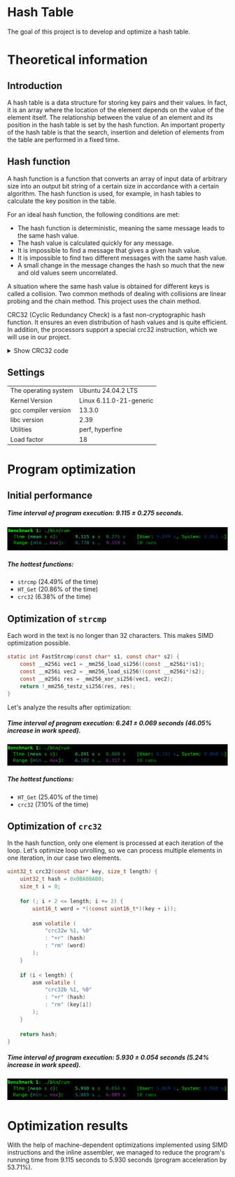 # Hash Table

The goal of this project is to develop and optimize a hash table.

# Theoretical information
## Introduction
A hash table is a data structure for storing key pairs and their values. In fact, it is an array where the location of the element depends on the value of the element itself. The relationship between the value of an element and its position in the hash table is set by the hash function. An important property of the hash table is that the search, insertion and deletion of elements from the table are performed in a fixed time.
## Hash function
A hash function is a function that converts an array of input data of arbitrary size into an output bit string of a certain size in accordance with a certain algorithm. The hash function is used, for example, in hash tables to calculate the key position in the table.

For an ideal hash function, the following conditions are met:

- The hash function is deterministic, meaning the same message leads to the same hash value.
- The hash value is calculated quickly for any message.
- It is impossible to find a message that gives a given hash value.
- It is impossible to find two different messages with the same hash value.
- A small change in the message changes the hash so much that the new and old values seem uncorrelated.

A situation where the same hash value is obtained for different keys is called a collision. Two common methods of dealing with collisions are linear probing and the chain method. This project uses the chain method.

CRC32 (Cyclic Redundancy Check) is a fast non-cryptographic hash function. It ensures an even distribution of hash values and is quite efficient. In addition, the processors support a special crc32 instruction, which we will use in our project.

<details>
<summary>Show CRC32 code</summary>

```cpp
uint32_t crc32(const char* key, size_t length) {
    uint32_t hash = 0x0BA0BAB0;
    
    for (size_t i = 0; i < length; i++) {
        asm volatile (
            "crc32b %1, %0"
            : "+r" (hash)
            : "rm" (key[i])
        );
    }

    return hash;   
}
```
</details> 

## Settings
|                         |                                    |
|-------------------------|------------------------------------|
| The operating system    | Ubuntu 24.04.2 LTS                 |
| Kernel Version          | Linux 6.11.0-21-generic            |
| gcc compiler version    | 13.3.0                             |
| libc version            | 2.39                               |
| Utilities               | perf, hyperfine                    |
| Load factor             | 18                                 |

# Program optimization

## Initial performance
##### Time interval of program execution: 9.115 ± 0.275 seconds.
![hyperfine1](./data/images/hf1.png)
##### The hottest functions:
- ```strcmp``` (24.49% of the time)
- ```HT_Get``` (20.86% of the time)
- ```crc32``` (6.38% of the time)

## Optimization of ```strcmp```
Each word in the text is no longer than 32 characters. This makes SIMD optimization possible.
```c
static int FastStrcmp(const char* s1, const char* s2) {
    const __m256i vec1 = _mm256_load_si256((const __m256i*)s1);
    const __m256i vec2 = _mm256_load_si256((const __m256i*)s2);
    const __m256i res = _mm256_xor_si256(vec1, vec2);
    return !_mm256_testz_si256(res, res);
}
```
Let's analyze the results after optimization:
##### Time interval of program execution: 6.241 ± 0.069 seconds (46.05% increase in work speed).
![hyperfine2](./data/images/hf2.png)
##### The hottest functions:
- ```HT_Get``` (25.40% of the time)
- ```crc32``` (7.10% of the time)


## Optimization of ```crc32```
In the hash function, only one element is processed at each iteration of the loop. Let's optimize loop unrolling, so we can process multiple elements in one iteration, in our case two elements.
```c
uint32_t crc32(const char* key, size_t length) {
    uint32_t hash = 0x0BA0BAB0;
    size_t i = 0;

    for (; i + 2 <= length; i += 2) {
        uint16_t word = *((const uint16_t*)(key + i)); 
        
        asm volatile (
            "crc32w %1, %0"
            : "+r" (hash)
            : "rm" (word)
        );
    }

    if (i < length) {
        asm volatile (
            "crc32b %1, %0"
            : "+r" (hash)
            : "rm" (key[i])
        );
    }

    return hash;
}
```
##### Time interval of program execution: 5.930 ± 0.054 seconds (5.24% increase in work speed).
![hyperfine3](./data/images/hf3.png)

# Optimization results
With the help of machine-dependent optimizations implemented using SIMD instructions and the inline assembler, we managed to reduce the program's running time from 9.115 seconds to 5.930 seconds (program acceleration by 53.71%).